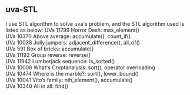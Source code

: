 ## uva-STL ##  

I use STL algorithm to solve uva's problem, and the STL algorithm used is listed as below:
UVa 11799 Horror Dash: max_element()  
UVa 10370 Above average: accumulate(), count_if()  
UVa 10038 Jolly jumpers: adjacent_difference(), all_of()  
UVa 591 Box of bricks: accumulate()  
UVa 11192 Group reverse: reverse()  
UVa 11942 Lumberjack sequence: is_sorted()  
UVa 10008 What's Cryptanalysis: sort(), operator overloading  
UVa 10474 Where is the marble?: sort(), lower_bound()  
UVa 10041 Vito’s family: nth_element(), accumulate()  
UVa 10340 All in all: find()
